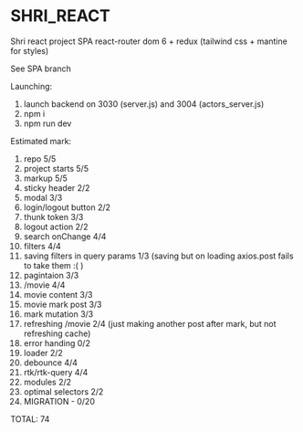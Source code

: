 # SHRI_REACT
Shri react project SPA react-router dom 6 + redux (tailwind css + mantine for styles)


See SPA branch


Launching:

1) launch backend on 3030 (server.js) and 3004 (actors_server.js)
2) npm i
3) npm run dev  


Estimated mark:

1) repo 5/5
2) project starts 5/5
3) markup 5/5
4) sticky header 2/2
5) modal 3/3
6) login/logout button 2/2
7) thunk token 3/3
8) logout action 2/2
9) search onChange 4/4
10) filters 4/4
11) saving filters in query params 1/3 (saving but on loading axios.post fails to take them :( )
12) pagintaion 3/3
13) /movie 4/4
14) movie content 3/3
15) movie mark post 3/3
16) mark mutation 3/3
17) refreshing /movie 2/4 (just making another post after mark, but not refreshing cache)
18) error handing 0/2
19) loader 2/2
20) debounce 4/4
21) rtk/rtk-query 4/4
22) modules 2/2
23) optimal selectors 2/2
24) MIGRATION - 0/20

TOTAL: 74 
